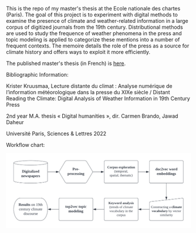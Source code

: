 This is the repo of my master's thesis at the Ecole nationale des chartes (Paris). The goal of this project is to experiment with digital methods to examine the presence of climate and weather-related information in a large corpus of digitized journals from the 19th century. Distributional methods are used to study the frequence of weather phenomena in the press and topic modeling is applied to categorize these mentions into a number of frequent contexts. The memoire details the role of the press as a source for climate history and offers ways to exploit it more efficiently.

The published master's thesis (in French) is [here](https://github.com/krkryger/clim-dist/blob/main/references/memoire/memoire_krister_kruusmaa.pdf).

Bibliographic Information:

Krister Kruusmaa, Lecture distante du climat : Analyse numérique de l’information météorologique dans la presse du XIXe siècle /
Distant Reading the Climate: Digital Analysis of Weather Information in 19th Century Press

2nd year M.A. thesis « Digital humanities », dir. Carmen Brando, Jawad Daheur

Université Paris, Sciences & Lettres 2022

Workflow chart:

![](references/M2_workflow_chart.png)

